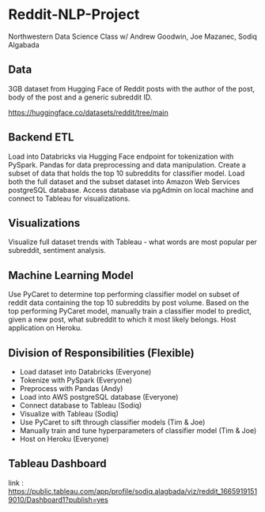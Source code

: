 # Reddit-NLP-Project
Northwestern Data Science Class w/ Andrew Goodwin, Joe Mazanec, Sodiq Algabada

## Data 

3GB dataset from Hugging Face of Reddit posts with the author of the post, body of the post and a generic subreddit ID.

https://huggingface.co/datasets/reddit/tree/main

## Backend ETL

Load into Databricks via Hugging Face endpoint for tokenization with PySpark. Pandas for data preprocessing and data manipulation. Create a subset of data that holds the top 10 subreddits for classifier model. Load both the full dataset and the subset dataset into Amazon Web Services postgreSQL database. Access database via pgAdmin on local machine and connect to Tableau for visualizations.

## Visualizations

Visualize full dataset trends with Tableau - what words are most popular per subreddit, sentiment analysis. 

## Machine Learning Model

Use PyCaret to determine top performing classifier model on subset of reddit data containing the top 10 subreddits by post volume. Based on the top performing PyCaret model, manually train a classifier model to predict, given a new post, what subreddit to which it most likely belongs. Host application on Heroku.

## Division of Responsibilities (Flexible)

- Load dataset into Databricks (Everyone)
- Tokenize with PySpark (Everyone)
- Preprocess with Pandas (Andy)
- Load into AWS postgreSQL database (Everyone)
- Connect database to Tableau (Sodiq)
- Visualize with Tableau (Sodiq)
- Use PyCaret to sift through classifier models (Tim & Joe)
- Manually train and tune hyperparameters of classifier model (Tim & Joe)
- Host on Heroku (Everyone)

## Tableau Dashboard
link : https://public.tableau.com/app/profile/sodiq.alagbada/viz/reddit_16659191519010/Dashboard1?publish=yes



